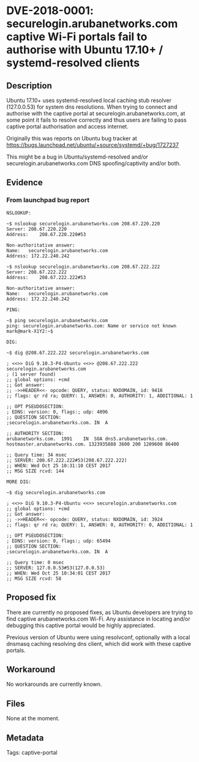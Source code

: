 # DVE-2018-0001: securelogin.arubanetworks.com captive Wi-Fi portals fail to authorise with Ubuntu 17.10+ / systemd-resolved clients

## Description

Ubuntu 17.10+ uses systemd-resolved local caching stub resolver
(127.0.0.53) for system dns resolutions. When trying to connect and
authorise with the captive portal at securelogin.arubanetworks.com, at
some point it fails to resolve correctly and thus users are failing to
pass captive portal authorisation and access internet.

Originally this was reports on Ubuntu bug tracker at
https://bugs.launchpad.net/ubuntu/+source/systemd/+bug/1727237

This might be a bug in Ubuntu/systemd-resolved and/or
securelogin.arubanetworks.com DNS spoofing/captivity and/or both.

## Evidence

### From launchpad bug report

```
NSLOOKUP:

~$ nslookup securelogin.arubanetworks.com 208.67.220.220
Server:	208.67.220.220
Address:	208.67.220.220#53

Non-authoritative answer:
Name:	securelogin.arubanetworks.com
Address: 172.22.240.242

~$ nslookup securelogin.arubanetworks.com 208.67.222.222
Server:	208.67.222.222
Address:	208.67.222.222#53

Non-authoritative answer:
Name:	securelogin.arubanetworks.com
Address: 172.22.240.242

PING:

~$ ping securelogin.arubanetworks.com
ping: securelogin.arubanetworks.com: Name or service not known
mark@mark-X1Y2:~$

DIG:

~$ dig @208.67.222.222 securelogin.arubanetworks.com

; <<>> DiG 9.10.3-P4-Ubuntu <<>> @208.67.222.222 securelogin.arubanetworks.com
; (1 server found)
;; global options: +cmd
;; Got answer:
;; ->>HEADER<<- opcode: QUERY, status: NXDOMAIN, id: 9416
;; flags: qr rd ra; QUERY: 1, ANSWER: 0, AUTHORITY: 1, ADDITIONAL: 1

;; OPT PSEUDOSECTION:
; EDNS: version: 0, flags:; udp: 4096
;; QUESTION SECTION:
;securelogin.arubanetworks.com.	IN	A

;; AUTHORITY SECTION:
arubanetworks.com.	1991	IN	SOA	dns5.arubanetworks.com. hostmaster.arubanetworks.com. 1323935888 3600 200 1209600 86400

;; Query time: 34 msec
;; SERVER: 208.67.222.222#53(208.67.222.222)
;; WHEN: Wed Oct 25 10:31:10 CEST 2017
;; MSG SIZE rcvd: 144

MORE DIG:

~$ dig securelogin.arubanetworks.com

; <<>> DiG 9.10.3-P4-Ubuntu <<>> securelogin.arubanetworks.com
;; global options: +cmd
;; Got answer:
;; ->>HEADER<<- opcode: QUERY, status: NXDOMAIN, id: 3924
;; flags: qr rd ra; QUERY: 1, ANSWER: 0, AUTHORITY: 0, ADDITIONAL: 1

;; OPT PSEUDOSECTION:
; EDNS: version: 0, flags:; udp: 65494
;; QUESTION SECTION:
;securelogin.arubanetworks.com.	IN	A

;; Query time: 0 msec
;; SERVER: 127.0.0.53#53(127.0.0.53)
;; WHEN: Wed Oct 25 10:34:01 CEST 2017
;; MSG SIZE rcvd: 58
```

## Proposed fix

There are currently no proposed fixes, as Ubuntu developers are trying to find captive arubanetworks.com Wi-Fi.
Any assistance in locating and/or debugging this captive portal would be highly appreciated.

Previous version of Ubuntu were using resolvconf, optionally with a
local dnsmasq caching resolving dns client, which did work with these
captive portals.

## Workaround

No workarounds are currently known.

## Files

None at the moment.

## Metadata

Tags: captive-portal
